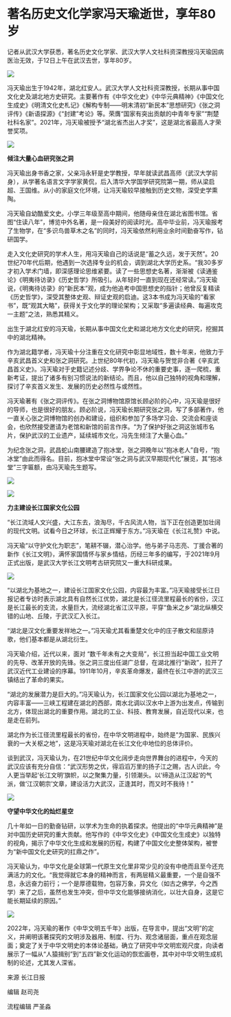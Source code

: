 # 著名历史文化学家冯天瑜逝世，享年80岁

记者从武汉大学获悉，著名历史文化学家、武汉大学人文社科资深教授冯天瑜因病医治无效，于12日上午在武汉去世，享年80岁。

![](https://inews.gtimg.com/newsapp_bt/0/15607190457/1000)

冯天瑜出生于1942年，湖北红安人。武汉大学人文社科资深教授，长期从事中国文化史及湖北地方史研究。主要著作有《中华文化史》《中华元典精神》《中国文化生成史》《明清文化史札记》《解构专制——明末清初“新民本”思想研究》《张之洞评传》《新语探源》《“封建”考论》等。荣膺“国家有突出贡献的中青年专家”“荆楚社科名家”。2021年，冯天瑜被授予“湖北省杰出人才奖”，这是湖北省最高人才荣誉奖项。

![](https://inews.gtimg.com/newsapp_bt/0/15607190461/1000)

**倾注大量心血研究张之洞**

冯天瑜出身书香之家，父亲冯永轩是史学教授，早年就读武昌高师（武汉大学前身），从学著名语言文字学家黄侃，后入清华大学国学研究院第一期，师从梁启超、王国维。从小的家庭文化环境，让冯天瑜较早接触到历史文物，深受史学熏陶。

冯天瑜自幼酷爱文史。小学三年级至高中期间，他随母亲住在湖北省图书馆。省图“住读八年”，博览中外名著，是一段美好的阅读时光。高中毕业前，冯天瑜报考了生物学，在“多识鸟兽草木之名”的同时，冯天瑜依然利用业余时间勤奋写作，钻研国学。

走入文化史研究的学术人生，用冯天瑜自己的话说是“蓄之久远，发于天然”。20世纪70年代后期，他遇到一次选择专业的机会，调到湖北大学历史系。“我30多岁才初入学术门墙，即深感理论思维紧要。读了一些思想史名著，渐渐被《读通鉴论》《明夷待访录》《历史哲学》所吸引。从年轻时一直到现在还经常读。”冯天瑜说，《明夷待访录》的“新民本”观，成为他追考中国思想史的指针；他曾反复精读《历史哲学》，深受其整体史观、辩证史观的启迪。这3本书成为冯天瑜的“看家书”，既“观其大略”，获得关于文化学的理论架构；又采取“多遍读经典、每遍攻克一主题”之法，熟悉其精义。

出生于湖北红安的冯天瑜，长期从事中国文化史和湖北地方文化史的研究，挖掘其中的湖北精神。

作为湖北籍学者，冯天瑜十分注重在文化研究中彰显地域性，数十年来，他致力于辛亥武昌首义史和张之洞研究。上世纪80年代初，冯天瑜与贺觉非合著《辛亥武昌首义史》。冯天瑜对于史籍记述分歧、学界争论不休的重要史事，逐一爬梳，重新考证，提出了诸多有别习惯说法的新结论。而且，他以自己独特的视角和理解，探讨了辛亥首义发生、发展的历史必然性与或然性。

冯天瑜著有《张之洞评传》。在张之洞博物馆原馆长顾必阶的心中，冯天瑜是很好的导师，也是很好的朋友。顾必阶说，冯天瑜长期研究张之洞，写了多部著作，他一直关心张之洞博物馆的创办和建设，组织和参加了多场学习会、交流会和座谈会，也欣然接受邀请为老馆和新馆的前言作序。“为了保护好张之洞这张城市名片，保护武汉的工业遗产，延续城市文化，冯先生倾注了大量心血。”

为纪念张之洞，武昌蛇山南腰建造了抱冰堂，张之洞晚年以“抱冰老人”自号，“抱冰堂”由此而得名。目前，抱冰堂中常设“张之洞与武汉早期现代化”展览，其“抱冰堂”三字匾额，由冯天瑜先生题写。

![](https://inews.gtimg.com/newsapp_bt/0/15607190452/1000)

![](https://inews.gtimg.com/newsapp_bt/0/15607190449/1000)

**力主建设长江国家文化公园**

“长江流域人文兴盛，大江东去，浪淘尽，千古风流人物，当下正在创造更加壮阔的现代文明。试看今日之环球，长江正辉耀于东方。”冯天瑜在《长江礼赞》中说。

冯天瑜“以守护文化为职志”，笔耕不辍，潜心治学。他与弟子马志亮、丁援合著的新作《长江文明》，满怀家国情怀与家乡情结，历经三年多的编写，于2021年9月正式出版，是武汉大学长江文明考古研究院又一重大科研成果。

![](https://inews.gtimg.com/newsapp_bt/0/15607190439/1000)

“以湖北为基地之一，建设长江国家文化公园，内容最为丰富。”冯天瑜接受长江日报记者专访时表示湖北具有自然长江优势，湖北是长江径流里程最长的省份，汉江是长江最长的支流，水量巨大，流经湖北省江汉平原，平穿“鱼米之乡”湖北纵横交错的山地、丘陵，于武汉汇入长江。

“湖北是汉文化重要发祥地之一。”冯天瑜尤其看重楚文化中的庄子散文和屈原诗歌，他们基本都是从湖北衍生。

冯天瑜介绍，近代以来，面对
“数千年未有之大变局”，长江担当起中国工业文明的先导、改革开放的先锋。张之洞三度出任湖广总督，在湖北推行“新政”，拉开了武汉近代工业建设的序幕。1911年10月，辛亥革命爆发，最终在长江中游的武汉三镇结出了革命的果实。

“湖北的发展潜力是巨大的。”冯天瑜认为，长江国家文化公园以湖北为基地之一，内容丰富——三峡工程建在湖北的西部，南水北调以汉水中上游为出发点，传输到北方，体现出湖北的重要作用。湖北的工业、科技、教育发展，自近现代以来，也是走在前列。

湖北作为长江径流里程最长的省份，在中华文明进程中，始终是“为国家、民族兴衰的一大关枢之地”，这是冯天瑜对湖北在长江文化中地位的总体评价。

谈到武汉，冯天瑜认为，在21世纪中华文化阔步走向世界舞台的进程中，今天的武汉应该有充分自信：“武汉形势之优，得滔滔万里的扬子江之赐，古人识此，今人更当举起‘长江文明’旗帜，以之聚集力量，引领潮头。以‘缔造从江汉起’的气派，做‘江汉朝宗’文章，建设活力大武汉，正逢其时，而又时不我待！”

![](https://inews.gtimg.com/newsapp_bt/0/15607190445/1000)

**守望中华文化的灿烂星空**

几十年如一日的勤奋钻研，以学术为生命的执着探求。他提出的“中华元典精神”是对中国历史研究的重大贡献。他写作的《中华文化史》《中国文化生成史》以独特的视角，揭示了中华文化生成和发展的历程，构建了中国文化史整体架构，被誉为“新中国文化史研究的扛鼎之作”。

冯天瑜认为，中华文化是全球第一代原生文化里非常少见的没有中绝而且至今还充满活力的文化。“我觉得就它本身的精神而言，有两层精义最重要，一个是自强不息，永远奋力前行；一个是厚德载物，包容万象，异文化（如古之佛学，今之西学）来了之后，虽然也发生冲突，但中华文化能够接纳消化，以壮大自身，这是它能长期延续的原因。”

![](https://inews.gtimg.com/newsapp_bt/0/15607190433/1000)

2022年，冯天瑜的著作《中华文明五千年》出版，在导言中，提出“文明”的定义，并阐明该著探究的文明涉及器用、制度、行为、观念诸层面，重点在观念层面；奠定了关于中华文明史的本体论基础，确立了研究中华文明宏观尺度，向读者展示了一幅从“人猿揖别”到“五四”新文化运动的恢宏画卷，其中对中华文明生成机制的论述，尤其发人深省。

来源 长江日报

编辑 赵司尧

流程编辑 严圣淼

